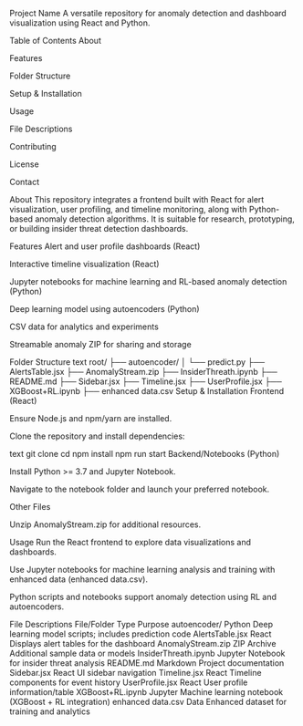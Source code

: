 Project Name
A versatile repository for anomaly detection and dashboard visualization using React and Python.

Table of Contents
About

Features

Folder Structure

Setup & Installation

Usage

File Descriptions

Contributing

License

Contact

About
This repository integrates a frontend built with React for alert visualization, user profiling, and timeline monitoring, along with Python-based anomaly detection algorithms. It is suitable for research, prototyping, or building insider threat detection dashboards.

Features
Alert and user profile dashboards (React)

Interactive timeline visualization (React)

Jupyter notebooks for machine learning and RL-based anomaly detection (Python)

Deep learning model using autoencoders (Python)

CSV data for analytics and experiments

Streamable anomaly ZIP for sharing and storage

Folder Structure
text
root/
├── autoencoder/
│   └── predict.py
├── AlertsTable.jsx
├── AnomalyStream.zip
├── InsiderThreath.ipynb
├── README.md
├── Sidebar.jsx
├── Timeline.jsx
├── UserProfile.jsx
├── XGBoost+RL.ipynb
├── enhanced data.csv
Setup & Installation
Frontend (React)

Ensure Node.js and npm/yarn are installed.

Clone the repository and install dependencies:

text
git clone <repo-url>
cd <project-folder>
npm install
npm run start
Backend/Notebooks (Python)

Install Python >= 3.7 and Jupyter Notebook.

Navigate to the notebook folder and launch your preferred notebook.

Other Files

Unzip AnomalyStream.zip for additional resources.

Usage
Run the React frontend to explore data visualizations and dashboards.

Use Jupyter notebooks for machine learning analysis and training with enhanced data (enhanced data.csv).

Python scripts and notebooks support anomaly detection using RL and autoencoders.

File Descriptions
File/Folder	Type	Purpose
autoencoder/	Python	Deep learning model scripts; includes prediction code
AlertsTable.jsx	React	Displays alert tables for the dashboard
AnomalyStream.zip	ZIP Archive	Additional sample data or models
InsiderThreath.ipynb	Jupyter	Notebook for insider threat analysis
README.md	Markdown	Project documentation
Sidebar.jsx	React	UI sidebar navigation
Timeline.jsx	React	Timeline components for event history
UserProfile.jsx	React	User profile information/table
XGBoost+RL.ipynb	Jupyter	Machine learning notebook (XGBoost + RL integration)
enhanced data.csv	Data	Enhanced dataset for training and analytics
